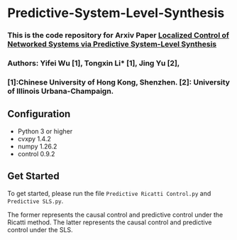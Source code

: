 # Predictive-System-Level-Synthesis 
### This is the code repository for Arxiv Paper [Localized Control of Networked Systems via Predictive System-Level Synthesis](https://)

### Authors: Yifei Wu [1], Tongxin Li* [1], Jing Yu [2],
### [1]:Chinese University of Hong Kong, Shenzhen. [2]: University of Illinois Urbana-Champaign.
## Configuration
<!--
We recommend using Python 3 (and pip3) or above. 
-->
* Python 3 or higher
* cvxpy 1.4.2
* numpy 1.26.2
* control 0.9.2

## Get Started
To get started, please run the file ``Predictive Ricatti Control.py`` and  ``Predictive SLS.py``.

The former represents the causal control and predictive control under the Ricatti method. The latter represents the causal control and predictive control under the SLS.
